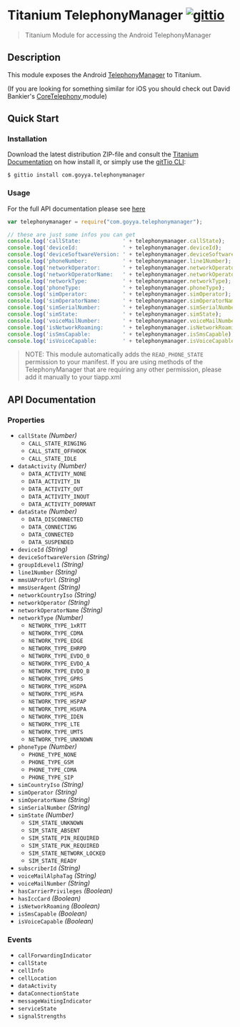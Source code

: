 # Titanium TelephonyManager [![gittio](http://img.shields.io/badge/gittio-1.0.0-00B4CC.svg)](http://gitt.io/component/com.goyya.telephonymanager)
> Titanium Module for accessing the Android TelephonyManager

## Description

This module exposes the Android [TelephonyManager](http://developer.android.com/reference/android/telephony/TelephonyManager.html) to Titanium.

(If you are looking for something similar for iOS you should check out David Bankier's [CoreTelephony ](https://github.com/dbankier/CoreTelephony-for-Appcelerator-Titanium) module)

## Quick Start

### Installation 
Download the latest distribution ZIP-file and consult the [Titanium Documentation](http://docs.appcelerator.com/titanium/latest/#!/guide/Using_a_Module) on how install it, or simply use the [gitTio CLI](http://gitt.io/cli):

`$ gittio install com.goyya.telephonymanager`

### Usage

For the full API documentation please see [here](http://developer.android.com/reference/android/telephony/TelephonyManager.html)

```javascript
var telephonymanager = require("com.goyya.telephonymanager");

// these are just some infos you can get
console.log('callState:             ' + telephonymanager.callState);
console.log('deviceId:              ' + telephonymanager.deviceId);
console.log('deviceSoftwareVersion: ' + telephonymanager.deviceSoftwareVersion);
console.log('phoneNumber:           ' + telephonymanager.line1Number);
console.log('networkOperator:       ' + telephonymanager.networkOperator);
console.log('networkOperatorName:   ' + telephonymanager.networkOperatorName);
console.log('networkType:           ' + telephonymanager.networkType);
console.log('phoneType:             ' + telephonymanager.phoneType);
console.log('simOperator:           ' + telephonymanager.simOperator);
console.log('simOperatorName:       ' + telephonymanager.simOperatorName);
console.log('simSerialNumber:       ' + telephonymanager.simSerialNumber);
console.log('simState:              ' + telephonymanager.simState);
console.log('voiceMailNumber:       ' + telephonymanager.voiceMailNumber);
console.log('isNetworkRoaming:      ' + telephonymanager.isNetworkRoaming);
console.log('isSmsCapable:          ' + telephonymanager.isSmsCapable);
console.log('isVoiceCapable:        ' + telephonymanager.isVoiceCapable);
```

> NOTE: This module automatically adds the `READ_PHONE_STATE` permission to your manifest. If you are using methods of the TelephonyManager that are requiring any other permission, please add it manually to your tiapp.xml

## API Documentation

### Properties

* `callState` _(Number)_
  * `CALL_STATE_RINGING`
  * `CALL_STATE_OFFHOOK`
  * `CALL_STATE_IDLE`
* `dataActivity` _(Number)_
  * `DATA_ACTIVITY_NONE`
  * `DATA_ACTIVITY_IN`
  * `DATA_ACTIVITY_OUT`
  * `DATA_ACTIVITY_INOUT`
  * `DATA_ACTIVITY_DORMANT`
* `dataState` _(Number)_
  * `DATA_DISCONNECTED`
  * `DATA_CONNECTING`
  * `DATA_CONNECTED`
  * `DATA_SUSPENDED`
* `deviceId` _(String)_
* `deviceSoftwareVersion` _(String)_
* `groupIdLevel1` _(String)_
* `line1Number` _(String)_
* `mmsUAProfUrl` _(String)_
* `mmsUserAgent` _(String)_
* `networkCountryIso` _(String)_
* `networkOperator` _(String)_
* `networkOperatorName` _(String)_
* `networkType` _(Number)_
  * `NETWORK_TYPE_1xRTT`
  * `NETWORK_TYPE_CDMA`
  * `NETWORK_TYPE_EDGE`
  * `NETWORK_TYPE_EHRPD`
  * `NETWORK_TYPE_EVDO_0`
  * `NETWORK_TYPE_EVDO_A`
  * `NETWORK_TYPE_EVDO_B`
  * `NETWORK_TYPE_GPRS`
  * `NETWORK_TYPE_HSDPA`
  * `NETWORK_TYPE_HSPA`
  * `NETWORK_TYPE_HSPAP`
  * `NETWORK_TYPE_HSUPA`
  * `NETWORK_TYPE_IDEN`
  * `NETWORK_TYPE_LTE`
  * `NETWORK_TYPE_UMTS`
  * `NETWORK_TYPE_UNKNOWN`
* `phoneType` _(Number)_
  * `PHONE_TYPE_NONE`
  * `PHONE_TYPE_GSM`
  * `PHONE_TYPE_CDMA`
  * `PHONE_TYPE_SIP`
* `simCountryIso` _(String)_
* `simOperator` _(String)_
* `simOperatorName` _(String)_
* `simSerialNumber` _(String)_
* `simState` _(Number)_
  * `SIM_STATE_UNKNOWN`
  * `SIM_STATE_ABSENT`
  * `SIM_STATE_PIN_REQUIRED`
  * `SIM_STATE_PUK_REQUIRED`
  * `SIM_STATE_NETWORK_LOCKED`
  * `SIM_STATE_READY`
* `subscriberId` _(String)_
* `voiceMailAlphaTag` _(String)_
* `voiceMailNumber` _(String)_
* `hasCarrierPrivileges` _(Boolean)_
* `hasIccCard` _(Boolean)_
* `isNetworkRoaming` _(Boolean)_
* `isSmsCapable` _(Boolean)_
* `isVoiceCapable` _(Boolean)_


### Events

* `callForwardingIndicator`
* `callState` 
* `cellInfo`
* `cellLocation`
* `dataActivity`
* `dataConnectionState`
* `messageWaitingIndicator`
* `serviceState`
* `signalStrengths`
